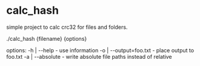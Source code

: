 # calc_hash

simple project to calc crc32 for files and folders.

./calc_hash {filename} {options}

options:
-h | --help - use information
-o | --output=foo.txt - place output to foo.txt
-a | --absolute - write absolute file paths instead of relative


